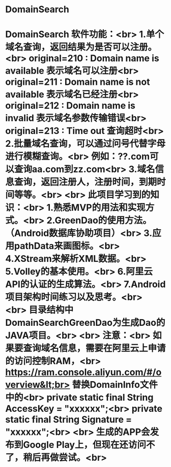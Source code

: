 # DomainSearch
# DomainSearch 软件功能：&lt;br> 1.单个域名查询，返回结果为是否可以注册。&lt;br> original=210 : Domain name is available     表示域名可以注册&lt;br> original=211 : Domain name is not available 表示域名已经注册&lt;br> original=212 : Domain name is invalid   表示域名参数传输错误&lt;br> original=213 : Time out 查询超时&lt;br> 2.批量域名查询，可以通过问号代替字母进行模糊查询。&lt;br> 例如：??.com可以查询aa.com到zz.com&lt;br> 3.域名信息查询，返回注册人，注册时间，到期时间等等。&lt;br> &lt;br> 此项目学习到的知识：&lt;br> 1.熟悉MVP的用法和实现方式。&lt;br> 2.GreenDao的使用方法。（Android数据库协助项目）&lt;br> 3.应用pathData来画图标。&lt;br> 4.XStream来解析XML数据。&lt;br> 5.Volley的基本使用。&lt;br> 6.阿里云API的认证的生成算法。&lt;br> 7.Android项目架构时间练习以及思考。&lt;br> &lt;br> 目录结构中DomainSearchGreenDao为生成Dao的JAVA项目。&lt;br> &lt;br> 注意：&lt;br> 如果要查询域名信息，需要在阿里云上申请的访问控制RAM，&lt;br> https://ram.console.aliyun.com/#/overview&lt;br> 替换DomainInfo文件中的&lt;br> private static final String AccessKey = "xxxxxx";&lt;br> private static final String Signature = "xxxxxx";&lt;br> &lt;br> 生成的APP会发布到Google Play上，但现在还访问不了，稍后再做尝试。&lt;br>
